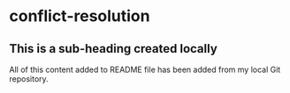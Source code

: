 # conflict-resolution

## This is a sub-heading created locally

All of this content added to README file has been added from my local Git repository.